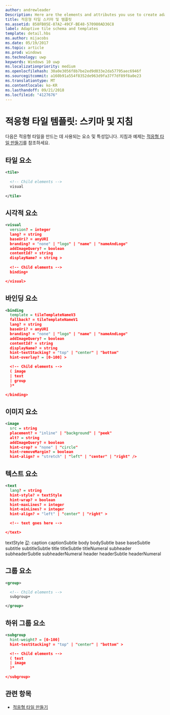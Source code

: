 ```yaml
---
author: andrewleader
Description: Here are the elements and attributes you use to create adaptive tiles.
title: 적응형 타일 스키마 및 템플릿
ms.assetid: 858FB05E-87A2-49CF-BE48-570980AD36C8
label: Adaptive tile schema and templates
template: detail.hbs
ms.author: mijacobs
ms.date: 05/19/2017
ms.topic: article
ms.prod: windows
ms.technology: uwp
keywords: Windows 10 uwp
ms.localizationpriority: medium
ms.openlocfilehash: 30a0e3056f8b7be2ed9d033e2da57795aec6946f
ms.sourcegitcommit: a160b91a554f8352de963d9fa37f7df89f8a0e23
ms.translationtype: MT
ms.contentlocale: ko-KR
ms.lasthandoff: 09/21/2018
ms.locfileid: "4127676"
---
```

# <a name="adaptive-tile-templates-schema-and-guidance"></a>적응형 타일 템플릿: 스키마 및 지침

 

다음은 적응형 타일을 만드는 데 사용되는 요소 및 특성입니다. 지침과 예제는 [적응형 타일 만들기](create-adaptive-tiles.md)를 참조하세요.

## <a name="tile-element"></a>타일 요소


``` xml
<tile>
  
  <!-- Child elements -->
  visual
  
</tile>
```

## <a name="visual-element"></a>시각적 요소


``` xml
<visual
  version? = integer
  lang? = string
  baseUri? = anyURI
  branding? = "none" | "logo" | "name" | "nameAndLogo"
  addImageQuery? = boolean
  contentId? = string
  displayName? = string >
    
  <!-- Child elements -->
  binding+

</visual>
```

## <a name="binding-element"></a>바인딩 요소


``` xml
<binding
  template = tileTemplateNameV3
  fallback? = tileTemplateNameV1
  lang? = string
  baseUri? = anyURI
  branding? = "none" | "logo" | "name" | "nameAndLogo"
  addImageQuery? = boolean
  contentId? = string
  displayName? = string
  hint-textStacking? = "top" | "center" | "bottom"
  hint-overlay? = [0-100] >

  <!-- Child elements -->
  ( image
  | text
  | group
  )*

</binding>
```

## <a name="image-element"></a>이미지 요소


``` xml
<image
  src = string
  placement? = "inline" | "background" | "peek"
  alt? = string
  addImageQuery? = boolean
  hint-crop? = "none" | "circle"
  hint-removeMargin? = boolean
  hint-align? = "stretch" | "left" | "center" | "right" />
```

## <a name="text-element"></a>텍스트 요소


``` xml
<text
  lang? = string
  hint-style? = textStyle
  hint-wrap? = boolean
  hint-maxLines? = integer
  hint-minLines? = integer
  hint-align? = "left" | "center" | "right" >

  <!-- text goes here -->

</text>
```

textStyle 값: caption captionSubtle body bodySubtle base baseSubtle subtitle subtitleSubtle title titleSubtle titleNumeral subheader subheaderSubtle subheaderNumeral header headerSubtle headerNumeral

## <a name="group-element"></a>그룹 요소


``` xml
<group>

  <!-- Child elements -->
  subgroup+

</group>
```

## <a name="subgroup-element"></a>하위 그룹 요소


``` xml
<subgroup
  hint-weight? = [0-100]
  hint-textStacking? = "top" | "center" | "bottom" >

  <!-- Child elements -->
  ( text
  | image
  )*

</subgroup>
```

## <a name="related-topics"></a>관련 항목


* [적응형 타일 만들기](create-adaptive-tiles.md)
 

 




